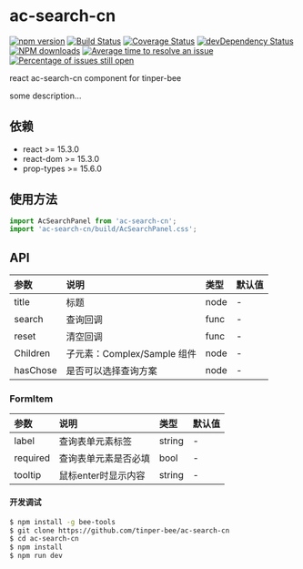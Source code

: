 # ac-search-cn

[![npm version](https://img.shields.io/npm/v/ac-search-cn.svg)](https://www.npmjs.com/package/ac-search-cn)
[![Build Status](https://img.shields.io/travis/tinper-bee/ac-search-cn/master.svg)](https://travis-ci.org/tinper-bee/ac-search-cn)
[![Coverage Status](https://coveralls.io/repos/github/tinper-bee/ac-search-cn/badge.svg?branch=master)](https://coveralls.io/github/tinper-bee/ac-search-cn?branch=master)
[![devDependency Status](https://img.shields.io/david/dev/tinper-bee/ac-search-cn.svg)](https://david-dm.org/tinper-bee/ac-search-cn#info=devDependencies)
[![NPM downloads](http://img.shields.io/npm/dm/ac-search-cn.svg?style=flat)](https://npmjs.org/package/ac-search-cn)
[![Average time to resolve an issue](http://isitmaintained.com/badge/resolution/tinper-bee/ac-search-cn.svg)](http://isitmaintained.com/project/tinper-bee/ac-search-cn "Average time to resolve an issue")
[![Percentage of issues still open](http://isitmaintained.com/badge/open/tinper-bee/ac-search-cn.svg)](http://isitmaintained.com/project/tinper-bee/ac-search-cn "Percentage of issues still open")


react ac-search-cn component for tinper-bee

some description...

## 依赖

- react >= 15.3.0
- react-dom >= 15.3.0
- prop-types >= 15.6.0

## 使用方法

```js
import AcSearchPanel from 'ac-search-cn';
import 'ac-search-cn/build/AcSearchPanel.css';

```



## API

|参数|说明|类型|默认值|
|:---|:-----|:----|:------|
|title|标题|node|-|
|search|查询回调|func|-|
|reset|清空回调|func|-|
|Children|子元素：Complex/Sample 组件|node|-|
|hasChose|是否可以选择查询方案|node|-|

### FormItem

|参数|说明|类型|默认值|
|:---|:-----|:----|:------|
|label|查询表单元素标签|string|-|
|required|查询表单元素是否必填|bool|-|
|tooltip|鼠标enter时显示内容|string|-|

#### 开发调试

```sh
$ npm install -g bee-tools
$ git clone https://github.com/tinper-bee/ac-search-cn
$ cd ac-search-cn
$ npm install
$ npm run dev
```
